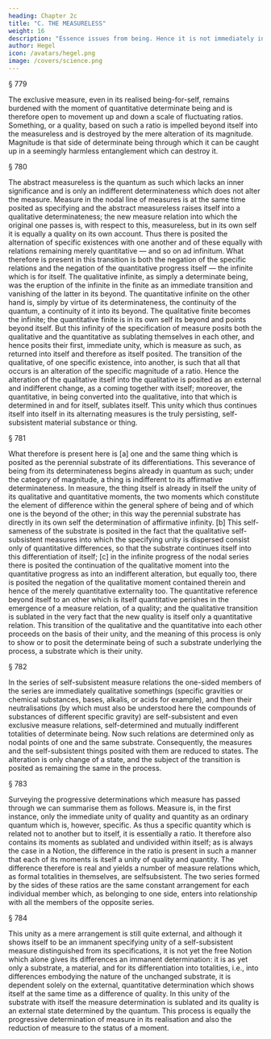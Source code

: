 ```yaml
---
heading: Chapter 2c
title: "C. THE MEASURELESS"
weight: 16
description: "Essence issues from being. Hence it is not immediately in and for itself but is a result of that movement. "
author: Hegel
icon: /avatars/hegel.png
image: /covers/science.png
---
```




§ 779

The exclusive measure, even in its realised being-for-self, remains burdened with the moment of quantitative determinate being and is therefore open to movement up and down a scale of fluctuating ratios. Something, or a quality, based on such a ratio is impelled beyond itself into the measureless and is destroyed by the mere alteration of its magnitude. Magnitude is that side of determinate being through which it can be caught up in a seemingly harmless entanglement which can destroy it.

§ 780

The abstract measureless is the quantum as such which lacks an inner significance and is only an indifferent determinateness which does not alter the measure. Measure in the nodal line of measures is at the same time posited as specifying and the abstract measureless raises itself into a qualitative determinateness; the new measure relation into which the original one passes is, with respect to this, measureless, but in its own self it is equally a quality on its own account. Thus there is posited the alternation of specific existences with one another and of these equally with relations remaining merely quantitative — and so on ad infinitum. What therefore is present in this transition is both the negation of the specific relations and the negation of the quantitative progress itself — the infinite which is for itself. The qualitative infinite, as simply a determinate being, was the eruption of the infinite in the finite as an immediate transition and vanishing of the latter in its beyond. The quantitative infinite on the other hand is, simply by virtue of its determinateness, the continuity of the quantum, a continuity of it into its beyond. The qualitative finite becomes the infinite; the quantitative finite is in its own self its beyond and points beyond itself. But this infinity of the specification of measure posits both the qualitative and the quantitative as sublating themselves in each other, and hence posits their first, immediate unity, which is measure as such, as returned into itself and therefore as itself posited. The transition of the qualitative, of one specific existence, into another, is such that all that occurs is an alteration of the specific magnitude of a ratio. Hence the alteration of the qualitative itself into the qualitative is posited as an external and indifferent change, as a coming together with itself; moreover, the quantitative, in being converted into the qualitative, into that which is determined in and for itself, sublates itself. This unity which thus continues itself into itself in its alternating measures is the truly persisting, self-subsistent material substance or thing.

§ 781

What therefore is present here is [a] one and the same thing which is posited as the perennial substrate of its differentiations. This severance of being from its determinateness begins already in quantum as such; under the category of magnitude, a thing is indifferent to its affirmative determinateness. In measure, the thing itself is already in itself the unity of its qualitative and quantitative moments, the two moments which constitute the element of difference within the general sphere of being and of which one is the beyond of the other; in this way the perennial substrate has directly in its own self the determination of affirmative infinity. [b] This self-sameness of the substrate is posited in the fact that the qualitative self-subsistent measures into which the specifying unity is dispersed consist only of quantitative differences, so that the substrate continues itself into this differentiation of itself; [c] in the infinite progress of the nodal series there is posited the continuation of the qualitative moment into the quantitative progress as into an indifferent alteration, but equally too, there is posited the negation of the qualitative moment contained therein and hence of the merely quantitative externality too. The quantitative reference beyond itself to an other which is itself quantitative perishes in the emergence of a measure relation, of a quality; and the qualitative transition is sublated in the very fact that the new quality is itself only a quantitative relation. This transition of the qualitative and the quantitative into each other proceeds on the basis of their unity, and the meaning of this process is only to show or to posit the determinate being of such a substrate underlying the process, a substrate which is their unity.

§ 782

In the series of self-subsistent measure relations the one-sided members of the series are immediately qualitative somethings (specific gravities or chemical substances, bases, alkalis, or acids for example), and then their neutralisations (by which must also be understood here the compounds of substances of different specific gravity) are self-subsistent and even exclusive measure relations, self-determined and mutually indifferent totalities of determinate being. Now such relations are determined only as nodal points of one and the same substrate. Consequently, the measures and the self-subsistent things posited with them are reduced to states. The alteration is only change of a state, and the subject of the transition is posited as remaining the same in the process.

§ 783

Surveying the progressive determinations which measure has passed through we can summarise them as follows. Measure is, in the first instance, only the immediate unity of quality and quantity as an ordinary quantum which is, however, specific. As thus a specific quantity which is related not to another but to itself, it is essentially a ratio. It therefore also contains its moments as sublated and undivided within itself; as is always the case in a Notion, the difference in the ratio is present in such a manner that each of its moments is itself a unity of quality and quantity. The difference therefore is real and yields a number of measure relations which, as formal totalities in themselves, are selfsubsistent. The two series formed by the sides of these ratios are the same constant arrangement for each individual member which, as belonging to one side, enters into relationship with all the members of the opposite series.

§ 784

This unity as a mere arrangement is still quite external, and although it shows itself to be an immanent specifying unity of a self-subsistent measure distinguished from its specifications, it is not yet the free Notion which alone gives its differences an immanent determination: it is as yet only a substrate, a material, and for its differentiation into totalities, i.e., into differences embodying the nature of the unchanged substrate, it is dependent solely on the external, quantitative determination which shows itself at the same time as a difference of quality. In this unity of the substrate with itself the measure determination is sublated and its quality is an external state determined by the quantum. This process is equally the progressive determination of measure in its realisation and also the reduction of measure to the status of a moment.


